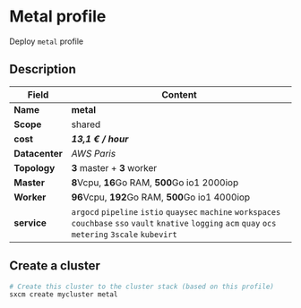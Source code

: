 # Metal profile

Deploy `metal` profile

## Description

| Field          | Content                                                                                                                      |
| -------------- | ---------------------------------------------------------------------------------------------------------------------------- |
| **Name**       | **metal**                                                                                                                        |
| **Scope**      | shared                                                                                                                       |
| **cost**       | ***13,1 € / hour***                                                                                                                |
| **Datacenter** | _AWS Paris_                                                                                                                    |
| **Topology**   | **3** master + **3** worker                                                                                                          |
| **Master**     | **8**Vcpu, **16**Go RAM, **500**Go io1 2000iop                                                                                           |
| **Worker**     | **96**Vcpu, **192**Go RAM, **500**Go io1 4000iop                                                                                         |
| **service**    | `argocd` `pipeline` `istio` `quaysec` `machine` `workspaces` `couchbase` `sso` `vault` `knative` `logging` `acm` `quay` `ocs` `metering` `3scale` `kubevirt` |

## Create a cluster

```bash
# Create this cluster to the cluster stack (based on this profile)
sxcm create mycluster metal
```
